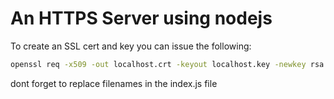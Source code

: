# An HTTPS Server using nodejs

To create an SSL cert and key you can issue the following:

```bash
openssl req -x509 -out localhost.crt -keyout localhost.key -newkey rsa:2048 -nodes -sha256
```

dont forget to replace filenames in the index.js file
